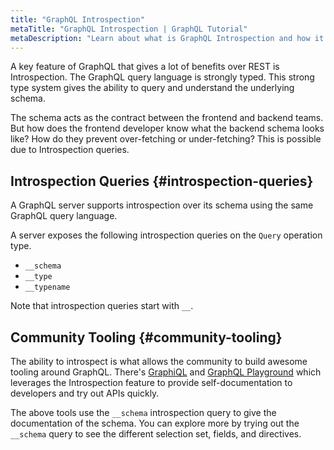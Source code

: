 ```yaml
---
title: "GraphQL Introspection"
metaTitle: "GraphQL Introspection | GraphQL Tutorial"
metaDescription: "Learn about what is GraphQL Introspection and how it helps make the tooling around the community like GraphiQL."
---
```


A key feature of GraphQL that gives a lot of benefits over REST is Introspection. The GraphQL query language is strongly typed. This strong type system gives the ability to query and understand the underlying schema. 

The schema acts as the contract between the frontend and backend teams. But how does the frontend developer know what the backend schema looks like? How do they prevent over-fetching or under-fetching? This is possible due to Introspection queries.

## Introspection Queries {#introspection-queries}

A GraphQL server supports introspection over its schema using the same GraphQL query language.

A server exposes the following introspection queries on the `Query` operation type.

- `__schema`
- `__type`
- `__typename`

Note that introspection queries start with `__`.

## Community Tooling {#community-tooling}

The ability to introspect is what allows the community to build awesome tooling around GraphQL. There's [GraphiQL](https://github.com/graphql/graphiql) and [GraphQL Playground](https://github.com/prisma-labs/graphql-playground) which leverages the Introspection feature to provide self-documentation to developers and try out APIs quickly.

The above tools use the `__schema` introspection query to give the documentation of the schema. You can explore more by trying out the `__schema` query to see the different selection set, fields, and directives.

